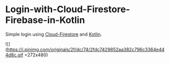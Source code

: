 # Login-with-Cloud-Firestore-Firebase-in-Kotlin

Simple login using [Cloud-Firestore](https://firebase.google.com/docs/firestore/quickstart?hl=es-419) and [Kotlin](https://kotlinlang.org/).

![](https://i.pinimg.com/originals/2f/dc/74/2fdc7429852aa382c796c3364e444d8c.gif =272x480)

